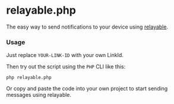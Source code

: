 # relayable.php

The easy way to send notifications to your device using [relayable](http://relayable.io).

### Usage

Just replace `YOUR-LINK-ID` with your own LinkId.

Then try out the script using the `PHP` CLI like this:

```
php relayable.php
```

Or copy and paste the code into your own project to start sending messages using relayable.
